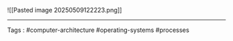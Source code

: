 ![[Pasted image 20250509122223.png]]

___
Tags : #computer-architecture #operating-systems #processes